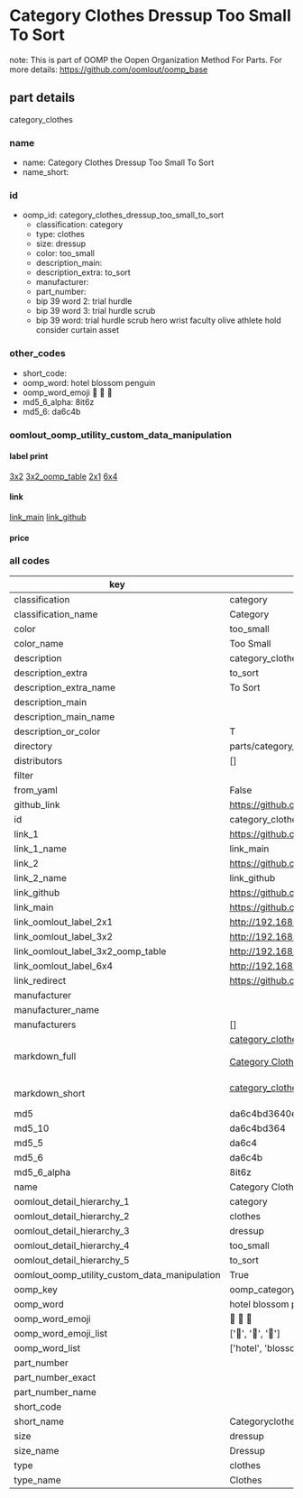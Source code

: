 # Category Clothes Dressup Too Small To Sort  

note: This is part of OOMP the Oopen Organization Method For Parts. For more details: https://github.com/oomlout/oomp_base

##  part details
  



category_clothes



### name
* name: Category Clothes Dressup Too Small To Sort
* name_short: 
### id
* oomp_id: category_clothes_dressup_too_small_to_sort
  * classification: category
  * type: clothes
  * size: dressup
  * color: too_small
  * description_main: 
  * description_extra: to_sort
  * manufacturer: 
  * part_number: 
  * bip 39 word 2: trial hurdle
  * bip 39 word 3: trial hurdle scrub
  * bip 39 word: trial hurdle scrub hero wrist faculty olive athlete hold consider curtain asset

### other_codes
* short_code: 
* oomp_word: hotel blossom penguin
* oomp_word_emoji :hotel: :blossom: :penguin:
* md5_6_alpha: 8it6z
* md5_6: da6c4b






### oomlout_oomp_utility_custom_data_manipulation
#### label print
[3x2](http://192.168.1.245:1112/?label=oomp%208it6z)
[3x2_oomp_table](http://192.168.1.108:1112/?label=oomp%208it6z)
[2x1](http://192.168.1.242:1112/?label=oomp%208it6z)
[6x4](http://192.168.1.55:1112/?label=oomp%208it6z)    

#### link

[link_main](https://github.com/oomlout/oomlout_oomp_version_1_messy/tree/main/parts/category_clothes_dressup_too_small_to_sort) [link_github](https://github.com/oomlout/oomlout_oomp_version_1_messy/tree/main/parts/category_clothes_dressup_too_small_to_sort)                             

#### price







### all codes 
| key | value |  
| --- | --- |  
| classification | category |  
| classification_name | Category |  
| color | too_small |  
| color_name | Too Small |  
| description | category_clothes |  
| description_extra | to_sort |  
| description_extra_name | To Sort |  
| description_main |  |  
| description_main_name |  |  
| description_or_color | T  |  
| directory | parts/category_clothes_dressup_too_small_to_sort |  
| distributors | [] |  
| filter |  |  
| from_yaml | False |  
| github_link | https://github.com/oomlout/oomlout_oomp_part_src/tree/main/parts/category_clothes_dressup_too_small_to_sort |  
| id | category_clothes_dressup_too_small_to_sort |  
| link_1 | https://github.com/oomlout/oomlout_oomp_version_1_messy/tree/main/parts/category_clothes_dressup_too_small_to_sort |  
| link_1_name | link_main |  
| link_2 | https://github.com/oomlout/oomlout_oomp_version_1_messy/tree/main/parts/category_clothes_dressup_too_small_to_sort |  
| link_2_name | link_github |  
| link_github | https://github.com/oomlout/oomlout_oomp_version_1_messy/tree/main/parts/category_clothes_dressup_too_small_to_sort |  
| link_main | https://github.com/oomlout/oomlout_oomp_version_1_messy/tree/main/parts/category_clothes_dressup_too_small_to_sort |  
| link_oomlout_label_2x1 | http://192.168.1.242:1112/?label=oomp%208it6z |  
| link_oomlout_label_3x2 | http://192.168.1.245:1112/?label=oomp%208it6z |  
| link_oomlout_label_3x2_oomp_table | http://192.168.1.108:1112/?label=oomp%208it6z |  
| link_oomlout_label_6x4 | http://192.168.1.55:1112/?label=oomp%208it6z |  
| link_redirect | https://github.com/oomlout/oomlout_oomp_version_1_messy/tree/main/parts/category_clothes_dressup_too_small_to_sort |  
| manufacturer |  |  
| manufacturer_name |  |  
| manufacturers | [] |  
| markdown_full | [category_clothes_dressup_too_small_to_sort](none)<br>[](none)<br>[Category Clothes Dressup Too Small To Sort](none)<br><br> |  
| markdown_short | [category_clothes_dressup_too_small_to_sort](none)<br><br> |  
| md5 | da6c4bd3640e334546ff36b5839be741 |  
| md5_10 | da6c4bd364 |  
| md5_5 | da6c4 |  
| md5_6 | da6c4b |  
| md5_6_alpha | 8it6z |  
| name | Category Clothes Dressup Too Small To Sort |  
| oomlout_detail_hierarchy_1 | category |  
| oomlout_detail_hierarchy_2 | clothes |  
| oomlout_detail_hierarchy_3 | dressup |  
| oomlout_detail_hierarchy_4 | too_small |  
| oomlout_detail_hierarchy_5 | to_sort |  
| oomlout_oomp_utility_custom_data_manipulation | True |  
| oomp_key | oomp_category_clothes_dressup_too_small_to_sort |  
| oomp_word | hotel blossom penguin |  
| oomp_word_emoji | :hotel: :blossom: :penguin: |  
| oomp_word_emoji_list | [':hotel:', ':blossom:', ':penguin:'] |  
| oomp_word_list | ['hotel', 'blossom', 'penguin'] |  
| part_number |  |  
| part_number_exact |  |  
| part_number_name |  |  
| short_code |  |  
| short_name | Categoryclothes |  
| size | dressup |  
| size_name | Dressup |  
| type | clothes |  
| type_name | Clothes |  
